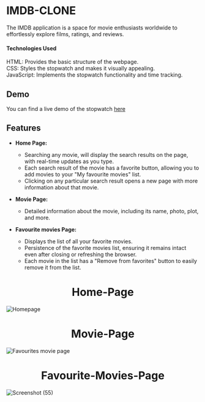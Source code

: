 
# IMDB-CLONE

The IMDB  application is a space for movie enthusiasts worldwide to effortlessly explore films, ratings, and reviews.
#### Technologies Used
HTML: Provides the basic structure of the webpage.  
CSS: Styles the stopwatch and makes it visually appealing.  
JavaScript: Implements the stopwatch functionality and time tracking.  
## Demo
You can find a live demo of the stopwatch [here](https://ganeshgoud23.github.io/IMDB-Clone.github.io/)

## Features

- **Home Page:**
  - Searching any movie, will display the search results on the page, with real-time updates as you type.
  - Each search result of the movie has a favorite button, allowing you to add movies to your "My favourite movies" list.
  - Clicking on any particular search result opens a new page with more information about that movie.

- **Movie Page:**
  - Detailed information about the movie, including its name, photo, plot, and more.

- **Favourite movies Page:**
  - Displays the list of all your favorite movies.
  - Persistence of the favorite movies list, ensuring it remains intact even after closing or refreshing the browser.
  - Each movie in the list has a "Remove from favorites" button to easily remove it from the list.




<div align="center">
  <h1>Home-Page</h1>
</div>

![Homepage](https://github.com/GaneshGoud23/IMDB-Clone.github.io/assets/140697430/ba4acde5-ff1e-434f-893e-bbc2e44bfddb)

<div align="center">
  <h1>Movie-Page</h1>
</div>

![Favourites movie page](https://github.com/GaneshGoud23/IMDB-Clone.github.io/assets/140697430/6d66f836-81d3-43e3-a915-606a6377ae42)

<div align="center">
  <h1>Favourite-Movies-Page</h1>
</div>

![Screenshot (55)](https://github.com/GaneshGoud23/IMDB-Clone.github.io/assets/140697430/475cbada-7e38-4570-8113-a7ba1e6d27f7)

